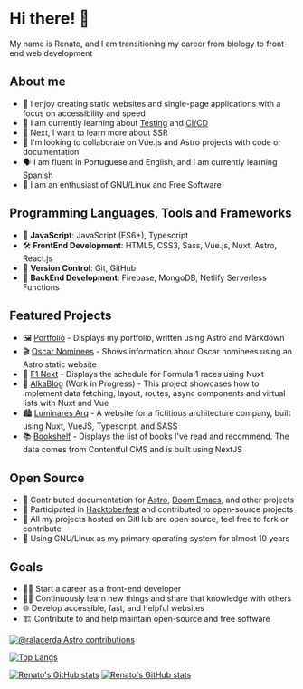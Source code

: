 # Hi there! 👋

My name is Renato, and I am transitioning my career from biology to front-end web development

## About me

- 🔭 I enjoy creating static websites and single-page applications with a focus on accessibility and speed
- 🌱 I am currently learning about [Testing](https://github.com/ralacerda/vitest-react-learning) and [CI/CD](https://github.com/ralacerda/learning-gh-actions)
- 📌 Next, I want to learn more about SSR
- 👯 I'm looking to collaborate on Vue.js and Astro projects with code or documentation
- 🗣️ I am fluent in Portuguese and English, and I am currently learning Spanish
- 🐧 I am an enthusiast of GNU/Linux and Free Software

## Programming Languages, Tools and Frameworks

- 🧩 **JavaScript**: JavaScript (ES6+), Typescript
- 🛠️ **FrontEnd Development**: HTML5, CSS3, Sass, Vue.js, Nuxt, Astro, React.js
- 🐙 **Version Control**: Git, GitHub
- 🧱 **BackEnd Development**: Firebase, MongoDB, Netlify Serverless Functions

## Featured Projects

- 🖼️ [Portfolio](http://ralacerda-portfolio.netlify.app/) - Displays my portfolio, written using Astro and Markdown
- 🎬 [Oscar Nominees](https://nomeacoes-oscar.netlify.app/) - Shows information about Oscar nominees using an Astro static website
- 🏁 [F1 Next](https://f1next.netlify.app/) - Displays the schedule for Formula 1 races using Nuxt
- 🧬 [AlkaBlog](https://alkablog.netlify.app/) (Work in Progress) - This project showcases how to implement data fetching, layout, routes, async components and virtual lists with Nuxt and Vue 
- 🏙️ [Luminares Arq](https://luminares-arq.netlify.app/) - A website for a fictitious architecture company, built using Nuxt, VueJS, Typescript, and SASS
- 📚 [Bookshelf](https://ralacerda-books.netlify.app/) - Displays the list of books I've read and recommend. The data comes from Contentful CMS and is built using NextJS


## Open Source

- 🤝 Contributed documentation for [Astro](https://astro.build/), [Doom Emacs](https://github.com/doomemacs/doomemacs), and other projects
- 🎃 Participated in [Hacktoberfest](https://hacktoberfest.com/) and contributed to open-source projects
- 📖 All my projects hosted on GitHub are open source, feel free to fork or contribute
- 🦬 Using GNU/Linux as my primary operating system for almost 10 years

## Goals

- 👨‍💻 Start a career as a front-end developer
- 👨‍🎓 Continuously learn new things and share that knowledge with others
- 🌐 Develop accessible, fast, and helpful websites
- 🏗️ Contribute to and help maintain open-source and free software

[![@ralacerda Astro contributions](https://astro.badg.es/v1/contributor/ralacerda.svg)](https://astro.badg.es/v1/contributor/ralacerda/)

[![Top Langs](https://github-readme-stats.vercel.app/api/top-langs/?username=ralacerda&layout=compact&theme=dark)](https://github-readme-stats.vercel.app/api/top-langs/?username=ralacerda&layout=compact&theme=dark)

[![Renato's GitHub stats](https://github-readme-stats.vercel.app/api?username=ralacerda&hide=stars&show_icons=true&theme=dark#gh-dark-mode-only)](https://github-readme-stats.vercel.app/api?username=ralacerda&hide=stars&show_icons=true&theme=dark)
[![Renato's GitHub stats](https://github-readme-stats.vercel.app/api?username=ralacerda&hide=stars&show_icons=true&theme=default#gh-light-mode-only)](https://github-readme-stats.vercel.app/api?username=ralacerda&hide=stars&show_icons=true&theme=default#gh-light-mode-only)   
